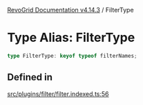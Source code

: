 [RevoGrid Documentation v4.14.3](README.md) / FilterType

# Type Alias: FilterType

```ts
type FilterType: keyof typeof filterNames;
```

## Defined in

[src/plugins/filter/filter.indexed.ts:56](https://github.com/revolist/revogrid/blob/4d3feb8340f534dd1ff6941b4d5b83d4d4e2474c/src/plugins/filter/filter.indexed.ts#L56)
